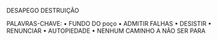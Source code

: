 DESAPEGO
DESTRUIÇÃO

PALAVRAS-CHAVE:
• FUNDO DO poço
• ADMITIR FALHAS
• DESISTIR
• RENUNCIAR
• AUTOPIEDADE
• NENHUM CAMINHO A NÃO SER PARA